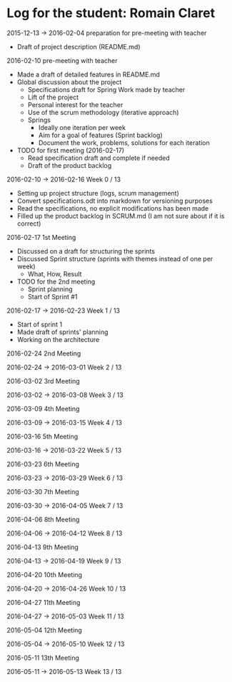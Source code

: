 # Log for the student: Romain Claret

2015-12-13 -> 2016-02-04 preparation for pre-meeting with teacher
  - Draft of project description (README.md)

2016-02-10 pre-meeting with teacher
  - Made a draft of detailed features in README.md
  - Global discussion about the project
    - Specifications draft for Spring Work made by teacher
    - Lift of the project
    - Personal interest for the teacher
    - Use of the scrum methodology (iterative approach)
    - Springs
      - Ideally one iteration per week
      - Aim for a goal of features (Sprint backlog)
      - Document the work, problems, solutions for each iteration
  - TODO for first meeting (2016-02-17)
    - Read specification draft and complete if needed
    - Draft of the product backlog

2016-02-10 -> 2016-02-16 Week 0 / 13
  - Setting up project structure (logs, scrum management)
  - Convert specifications.odt into markdown for versioning purposes
  - Read the specifications, no explicit modifications has been made
  - Filled up the product backlog in SCRUM.md (I am not sure about if it is correct)

2016-02-17 1st Meeting
  - Discussed on a draft for structuring the sprints
  - Discussed Sprint structure (sprints with themes instead of one per week)
    - What, How, Result
  - TODO for the 2nd meeting
    - Sprint planning
    - Start of Sprint #1

2016-02-17 -> 2016-02-23 Week 1 / 13
  - Start of sprint 1
  - Made draft of sprints' planning
  - Working on the architecture

2016-02-24 2nd Meeting

2016-02-24 -> 2016-03-01 Week 2 / 13

2016-03-02 3rd Meeting

2016-03-02 -> 2016-03-08 Week 3 / 13

2016-03-09 4th Meeting

2016-03-09 -> 2016-03-15 Week 4 / 13

2016-03-16 5th Meeting

2016-03-16 -> 2016-03-22 Week 5 / 13

2016-03-23 6th Meeting

2016-03-23 -> 2016-03-29 Week 6 / 13

2016-03-30 7th Meeting

2016-03-30 -> 2016-04-05 Week 7 / 13

2016-04-06 8th Meeting

2016-04-06 -> 2016-04-12 Week 8 / 13

2016-04-13 9th Meeting

2016-04-13 -> 2016-04-19 Week 9 / 13

2016-04-20 10th Meeting

2016-04-20 -> 2016-04-26 Week 10 / 13

2016-04-27 11th Meeting

2016-04-27 -> 2016-05-03 Week 11 / 13

2016-05-04 12th Meeting

2016-05-04 -> 2016-05-10 Week 12 / 13

2016-05-11 13th Meeting

2016-05-11 -> 2016-05-13 Week 13 / 13
